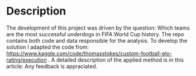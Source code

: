 # Description

The development of this project was driven by the question: Which teams are the most successful underdogs in FIFA World Cup history.
The repo contains both code and data responsible for the analysis. 
To develop the solution I adapted the code from: https://www.kaggle.com/code/thomasstokes/custom-football-elo-rating/execution .
A detailed description of the applied method is in this article: 
Any feedback is appraciated. 